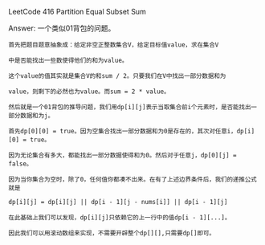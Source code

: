 LeetCode 416 Partition Equal Subset Sum

Answer:
    一个类似01背包的问题。
    
    首先把题目题意抽象成：给定非空正整数集合V，给定目标值value，求在集合V

    中是否能找出一些数使得他们的和为value。

    这个value的值其实就是集合V的和sum / 2。只要我们在V中找出一部分数据和为

    value，则剩下的必然也为value。而sum = 2 * value。

    然后就是一个01背包的推导问题，我们用dp[i][j]表示当取集合前i个元素时，是否能找出一部分数据和为j。

    首先dp[0][0] = true。因为空集合找出一部分数据和为0是存在的，其次对任意i，dp[i][0] = true。

    因为无论集合有多大，都能找出一部分数据使得和为0。然后对于任意j，dp[0][j] = false。

    因为当你集合为空时，除了0，任何值你都凑不出来。在有了上述边界条件后，我们的递推公式就是

    dp[i][j] = dp[i][j] || dp[i - 1][j - nums[i]] || dp[i - 1][j]

    在此基础上我们可以发现，dp[i][j]只依赖它的上一行中的值dp[i - 1][...]。

    因此我们可以用滚动数组来实现，不需要开辟整个dp[][],只需要dp[]即可。
